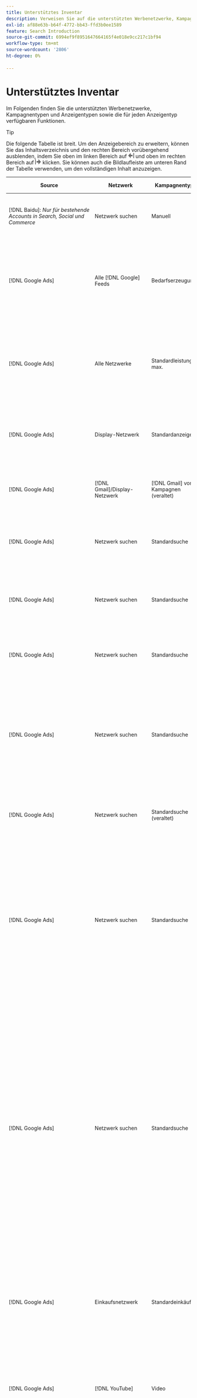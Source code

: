 ```yaml
---
title: Unterstütztes Inventar
description: Verweisen Sie auf die unterstützten Werbenetzwerke, Kampagnentypen und Anzeigentypen.
exl-id: af88e63b-b64f-4772-bb43-ffd3b0ee1589
feature: Search Introduction
source-git-commit: 6994ef9f8951647664165f4e018e9cc217c1bf94
workflow-type: tm+mt
source-wordcount: '2806'
ht-degree: 0%

---
```


# Unterstütztes Inventar

Im Folgenden finden Sie die unterstützten Werbenetzwerke, Kampagnentypen und Anzeigentypen sowie die für jeden Anzeigentyp verfügbaren Funktionen.

>[!TIP]
>
>Die folgende Tabelle ist breit. Um den Anzeigebereich zu erweitern, können Sie das Inhaltsverzeichnis und den rechten Bereich vorübergehend ausblenden, indem Sie oben im linken Bereich auf ![Linker Bereich ausblenden](/help/dsp/assets/hide-left-pane.png "Linker Bereich ausblenden") und oben im rechten Bereich auf ![Rechter Bereich ausblenden](/help/dsp/assets/hide-right-pane.png "Rechter Bereich ausblenden") klicken. Sie können auch die Bildlaufleiste am unteren Rand der Tabelle verwenden, um den vollständigen Inhalt anzuzeigen.

| Source | Netzwerk | Kampagnentyp | Ad-Typ | Synchronisieren und anzeigen | Erstellen/Bearbeiten | Track[^1] | Optimieren[^2] | Bericht | Adobe Analytics-Support[^3] |
|----|----|----|----|----|----|----|----|----|----|
| [!DNL Baidu]: *Nur für bestehende Accounts in Search, Social und Commerce* | Netzwerk suchen | Manuell | Textanzeige | Automatische Synchronisierung über API | Erstellen/Bearbeiten mit [Kampagnenverwaltungsansichten](/help/search-social-commerce/campaign-management/campaigns/campaign-management-options.md) und [Bulksheets](/help/search-social-commerce/campaign-management/bulksheets/bulksheet-about.md) | Ja | Nur Kampagnen mit manueller CPC-Angebotsstrategie | Daten auf Anzeigenebene | [!DNL Analytics] von Daten auf Such-, Social- und Commerce<br><br>Anzeigenebene von Search, Social und Commerce nach | [!DNL Analytics] |
| [!DNL Google Ads] | Alle [!DNL Google] Feeds | Bedarfserzeugung | Demand Gen-Karussellanzeige (Multi-Image-Anzeige)<br><br>Demand Gen-Bildanzeige<br><br>Demand Gen-Produktanzeige/<br><br> Gen-Videoanzeige | Automatische Synchronisierung über API | Keine Optionen zum Erstellen/Bearbeiten | Ja | Nur Karussell- und Bildanzeigen; nur hybride Portfolios<br><br>Gebote und Bid-Strategie-Ziele werden auf Kampagnenebene festgelegt, zusammen mit den Kampagnenbudgets, entsprechend dem Optimierungstyp. | Daten auf Anzeigenebene | Daten auf Anzeigenebene zu Search, Social und Commerce [mit dem aktualisierten AMO-ID-Trackingcode](/help/integrations/analytics/ids.md#amo-id-formats) [^4]<br><br> Daten auf Anzeigenebene von Search, Social und Commerce zu | [!DNL Analytics] |
| [!DNL Google Ads] | Alle Netzwerke | Standardleistung max. | Alle Anzeigentypen | Automatische Synchronisierung über API | Erstellen/Bearbeiten einer Kampagne und Hochladen von Anzeigen-Assets in den Kampagneneinstellungen unter [!UICONTROL Campaigns] > [!UICONTROL Campaigns]<br><br>Nur erforderliche Einstellungen sind verfügbar. Für optionale Einstellungen und Auflistungsgruppen melden Sie sich beim [!DNL [!DNL Google Ads] Ads]-Editor an. | Ja | In hybriden Portfolios <br><br> nur Bid-Strategieziele auf Kampagnenebene festgelegt, zusammen mit den Kampagnenbudgets. | Daten auf Kampagnenebene <br><br>Daten für die Auflistung von Gruppen sind nicht verfügbar, und das Werbenetzwerk stellt keine Daten auf Anzeigenebene bereit. | [!DNL Analytics] von Daten auf Such-, Social- und Commerce<br><br>Kampagnenebene von Search, Social und Commerce zu Analytics. Erfordert den aktualisierten [AMO ID-Trackingcode](/help/integrations/analytics/ids.md#amo-id-formats). |
| [!DNL Google Ads] | Display-Netzwerk | Standardanzeige | Bildanzeige | Automatische Synchronisierung über API | URL und Status nur mit „Bulksheets[ bearbeiten](/help/search-social-commerce/campaign-management/bulksheets/bulksheet-about.md) | Ja, wenn Sie Tracking-Tags zu Tracking-Vorlagen im Werbenetzwerk manuell hinzufügen | — | Daten auf Anzeigenebene, aber keine Viewthrough-Daten | [!DNL Analytics] von Daten auf Such-, Social- und Commerce<br><br>Anzeigenebene von Search, Social und Commerce zu Analytics, aber keine Viewthrough-Daten |
| [!DNL Google Ads] | [!DNL Gmail]/Display-Netzwerk | [!DNL Gmail] von Kampagnen (veraltet) | [!DNL Gmail] | Keine Synchronisierung | Keine Optionen zum Erstellen/Bearbeiten | — | — | Nur veraltete Daten auf Kampagnenebene | Legacy-Analytics-Daten zu Suche, Social und Commerce<br><br>Legacy-Daten auf Kampagnenebene von Suche, Social und Commerce bis | [!DNL Analytics] |
| [!DNL Google Ads] | Netzwerk suchen | Standardsuche | Anzeige „Nur Aufruf“ | Automatische Synchronisierung über API | Erstellen/Bearbeiten mit [Kampagnenverwaltungsansichten](/help/search-social-commerce/campaign-management/campaigns/campaign-management-options.md) | Ja, mithilfe des Suffix und der Tracking-Vorlage auf Kontoebene oder durch manuelles Hinzufügen auf Anzeigenebene im [!DNL [!DNL Google Ads] Ads] Manager | — | Impressionen und Klicks auf Anzeigengruppenebene nur aus dem Anzeigennetzwerk; kein Umsatz | — |
| [!DNL Google Ads] | Netzwerk suchen | Standardsuche | \[Erweitert\] Dynamische Suchanzeige | Automatische Synchronisierung über API | Erstellen/Bearbeiten mit [Kampagnenverwaltungsansichten](/help/search-social-commerce/campaign-management/campaigns/campaign-management-options.md) und [Bulksheets](/help/search-social-commerce/campaign-management/bulksheets/bulksheet-about.md) | Ja | Ja<br><br>Für Anzeigengruppen, wenn die Kampagne eine Website-Domain angibt; andernfalls für dynamische Suchziele. | Daten auf Kampagnen- und Anzeigengruppenebene<br><br> Das Anzeigennetzwerk stellt keine Daten auf Anzeigenebene bereit. | [!DNL Analytics] von Daten auf Such-, Social- und Commerce<br><br>Kampagnen- und Anzeigengruppenebene von Search, Social und Commerce nach | [!DNL Analytics] |
| [!DNL Google Ads] | Netzwerk suchen | Standardsuche | Erweiterte Textanzeige (im Juni 2022 nicht mehr unterstützt) | Automatische Synchronisierung über API | Löschung nur mithilfe von [Kampagnenverwaltungsansichten](/help/search-social-commerce/campaign-management/campaigns/campaign-management-options.md), [Bulksheets](/help/search-social-commerce/campaign-management/bulksheets/bulksheet-about.md) und [Inventarverwaltungs-Feeds](/help/search-social-commerce/campaign-management/inventory-feeds/inventory-feeds-about.md) | Ja | — | Daten auf Anzeigenebene | [!DNL Analytics] von Daten auf Such-, Social- und Commerce<br><br>Anzeigenebene von Search, Social und Commerce nach | [!DNL Analytics] |
| [!DNL Google Ads] | Netzwerk suchen | Standardsuche | Responsive Suchanzeige | Automatische Synchronisierung über API | Erstellen/Bearbeiten mit [Ansichten für die Kampagnenverwaltung](/help/search-social-commerce/campaign-management/campaigns/campaign-management-options.md), [Bulksheets](/help/search-social-commerce/campaign-management/bulksheets/bulksheet-about.md) und [Feeds für die Bestandsverwaltung](/help/search-social-commerce/campaign-management/inventory-feeds/inventory-feeds-about.md) | Ja | Ja | Daten auf Anzeigenebene für alle verfügbaren Werbeelemente<br><br><b>Hinweis:</b> [!DNL [!DNL Google Ads] Ads] stellt außerhalb seiner nativen Editoren keine Daten zu den Textkombinationen bereit, die als Anzeigen angezeigt wurden. Weitere Informationen zum Reporting für jede Textkombination finden Sie in der [[!DNL [!DNL Google Ads] Ads] ](https://support.google.com/google-ads/answer/7684791). | [!DNL Analytics] von Daten auf Such-, Social- und Commerce<br><br>Anzeigenebene von Search, Social und Commerce nach | [!DNL Analytics] |
| [!DNL Google Ads] | Netzwerk suchen | Standardsuche (veraltet) | Textanzeige | Automatische Synchronisierung über API | Statusänderungen an bestehenden Anzeigen erfolgen nur über [Bulksheets](/help/search-social-commerce/campaign-management/bulksheets/bulksheet-about.md) | Ja | Ja | Daten auf Anzeigenebene | [!DNL Analytics] von Daten auf Such-, Social- und Commerce<br><br>Anzeigenebene von Search, Social und Commerce nach | [!DNL Analytics] |
| [!DNL Google Ads] | Netzwerk suchen | Standardsuche | <i>Anzeigenerweiterung:</i><br><br>Sitelink (Konto-, Kampagnen- und Anzeigengruppenebene) | Automatische Synchronisierung über API | Erstellen/Bearbeiten mit [Kampagnenverwaltungsansichten](/help/search-social-commerce/campaign-management/campaigns/campaign-management-options.md) und [Bulksheets](/help/search-social-commerce/campaign-management/bulksheets/bulksheet-about.md) | —<br><br>Sitelinks haben ein Feld „Tracking-Vorlage“, aber Search, Social und Commerce ordnen Klicks und resultierende Konversionen dem zugehörigen Keyword zu, nicht dem einzelnen Sitelink. | — Suche, Social und Commerce optimiert nicht den Sitelink. Stattdessen wird auf das Keyword optimiert, das mit der Anzeige verbunden ist, in der der Sitelink enthalten ist. | —<br><br>Daten für das zugehörige Keyword sind verfügbar. In [!DNL Google Ads] können Sie Leistungsdaten auf SiteLink-Ebene auf der Registerkarte [!DNL Campaigns] > Registerkarte [!DNL Ad Extensions] anzeigen.<br><br>Um zu sehen, welche einzelnen Konversionen durch einen Klick auf einen Sitelink entstanden sind, generieren Sie einen [Transaktionsbericht](/help/search-social-commerce/reports/management/basic-advanced/transaction-report.md). Der [!UICONTROL Link Type] Spaltenwert für einen Sitelink lautet <code>sl:&lt;Sitelink text></code>, wie etwa „sl:See Current Offers“. | Daten für das zugehörige Keyword nur von Search, Social und Commerce bis | [!DNL Analytics] |
| [!DNL Google Ads] | Netzwerk suchen | Standardsuche | <i>Andere Anzeigenerweiterungen:</i><br><br>Callout-Erweiterung<br><br>Location-Erweiterung<br><br>Phone-Erweiterung | Automatische Synchronisierung über API | Verwalten Sie Callout- und Telefonerweiterungen mithilfe [Ansichten für die Kampagnenverwaltung](/help/search-social-commerce/campaign-management/campaigns/campaign-management-options.md).<br><br>Standorterweiterungen sind nicht verfügbar. Ihre vorhandenen Standorterweiterungsverknüpfungen werden synchronisiert, können jedoch nur gelöscht werden. | —<br><br>Sitelinks haben ein Feld „Tracking-Vorlage“, aber Search, Social und Commerce ordnen Klicks und resultierende Konversionen dem zugehörigen Keyword zu, nicht dem einzelnen Sitelink.<br><br>Bei den anderen Arten von Anzeigenerweiterungen gibt es keine nachzuverfolgende URL, und Search, Social und Commerce können keine Konversionsdaten zuordnen. | — | —<br><br>[!DNL Google Ads] Ordnet die Klicks auf eine Anzeigenerweiterung dem Keyword zu, der mit der Anzeige verbunden ist, in der die Erweiterung enthalten ist.<br><br>In Search, Social und Commerce sind keine Kosten- oder Klickdaten auf der Erweiterungs-Ebene verfügbar. In [!DNL Google Ads] sehen Sie auf der Registerkarte [!DNL Campaigns] > Registerkarte [!DNL Ad Extensions] die Kosten- und Klickdaten auf der Erweiterungsebene.<br><br>Um zu sehen, welche einzelnen Konversionen durch einen Klick auf einen Sitelink entstanden sind, generieren Sie einen [Transaktionsbericht](/help/search-social-commerce/reports/management/basic-advanced/transaction-report.md). Die [!UICONTROL Link Type] Spalte für einen Sitelink lautet <code>sl:&lt;Sitelink text></code>, wie etwa „sl:See Current Offers“. | Daten für das zugehörige Keyword nur von Search, Social und Commerce bis | [!DNL Analytics] |
| [!DNL Google Ads] | Einkaufsnetzwerk | Standardeinkäufe | Produkt-Shopping-Anzeige (Creative-Typ „Produkt„) | Automatische Synchronisierung über API | Die Anzeigenkopie wird automatisch für Produktgruppen in der Anzeigengruppe generiert. Nur Anzeigenstatus mithilfe von [Bulksheets](/help/search-social-commerce/campaign-management/bulksheets/bulksheet-about.md) und [Feeds für die Bestandsverwaltung](/help/search-social-commerce/campaign-management/inventory-feeds/inventory-feeds-about.md)<br><br>Sie können die übergeordneten Kampagnen, Anzeigengruppen und Produktgruppen erstellen und ihren Status nur bearbeiten, indem Sie [Ansichten für die Kampagnenverwaltung](/help/search-social-commerce/campaign-management/campaigns/campaign-management-options.md), [Bulksheets](/help/search-social-commerce/campaign-management/bulksheets/bulksheet-about.md) und [Feeds für die Bestandsverwaltung](/help/search-social-commerce/campaign-management/inventory-feeds/inventory-feeds-about.md). | Ja, wenn Sie Tracking-Tags zu Tracking-Vorlagen im Werbenetzwerk manuell hinzufügen | Ja | [!DNL Google Ads] auf Kampagnen-, Anzeigengruppen- und Produktgruppenebene bieten keine Leistungsdaten auf Anzeigenebene für Shopping-Kampagnen. | [!DNL Analytics] von Daten auf Such-, Social- und Commerce<br><br>Campaign-, Anzeigengruppen- und Produktgruppenebene aus Search, Social und Commerce in | [!DNL Analytics] |
| [!DNL Google Ads] | [!DNL YouTube] | Video | Videoanzeige | Die Synchronisierung über eine API erfordert [Opt-in](/help/search-social-commerce/tools/sync-inventory.md)<br><br> nur einfache Anzeigendetails ohne Miniaturansichten | Keine Optionen zum Erstellen/Bearbeiten | Ja, wenn Sie Tracking-Tags zu Tracking-Vorlagen im Werbenetzwerk manuell hinzufügen | Kampagnen mit der [!UICONTROL Maximize Conversions] Bid-Strategie nur in hybriden Portfolios<br><br> Das hybride Portfolio darf nur [!DNL YouTube] Kampagnen enthalten. | Daten auf Kampagnen- und Anzeigengruppenebene<br><br> Das Anzeigennetzwerk stellt keine Daten auf Anzeigenebene bereit. | [!DNL Analytics] von Daten auf Such-, Social- und Commerce<br><br>Kampagnen- und Anzeigengruppenebene von Search, Social und Commerce nach | [!DNL Analytics] |
| [!DNL Microsoft Advertising] | Alle Netzwerke | Standardleistung max. | Alle Anzeigentypen | Automatische Synchronisierung über API | Erstellen/Bearbeiten von Kampagnen in [!UICONTROL Campaigns] > [!UICONTROL Campaigns]. | Ja | In hybriden Portfolios <br><br> nur Bid-Strategieziele auf Kampagnenebene festgelegt, zusammen mit den Kampagnenbudgets. | Daten auf Asset-<br><br>: Das Werbenetzwerk stellt keine Daten auf Anzeigenebene bereit. | [!DNL Analytics] von Daten auf Gruppenebene für Suche, Social <br><br> Commerce von Search, Social und Commerce nach | [!DNL Analytics] |
| [!DNL Microsoft Advertising] | Zielgruppennetzwerk | Audience-Kampagnentypen:<br><br>&quot;[!UICONTROL Audience (image)]&quot; und &quot;[!UICONTROL Audience] (Feed)„) | Responsive <br><br>: Enthält nur bildbasierte Anzeigen und Produkt-Feed-basierte Anzeigen für das Zielgruppennetzwerk | Automatische Synchronisierung über API | Erstellen/Bearbeiten mit [Kampagnenverwaltungsansichten](/help/search-social-commerce/campaign-management/campaigns/campaign-management-options.md) und [Bulksheets](/help/search-social-commerce/campaign-management/bulksheets/bulksheet-about.md) | Ja | Verbesserte CPC (eCPC)-Kampagnen; Kampagnen mit der [!UICONTROL Maximize Conversions] Bid-Strategie in hybriden Portfolios | Daten auf Anzeigenebene | [!DNL Analytics] von Daten auf Such-, Social- und Commerce<br><br>Anzeigenebene von Search, Social und Commerce nach | [!DNL Analytics] |
| [!DNL Microsoft Advertising] | Zielgruppennetzwerk | [!UICONTROL Audience Video] | Responsive Anzeige | Automatische Synchronisierung über API | Erstellen übergeordneter Kampagnen und Anzeigengruppen mit [Ansichten für das Kampagnenmanagement](/help/search-social-commerce/campaign-management/campaigns/campaign-management-options.md). | Ja | Ja für erweiterte CPC-Kampagnen (eCPC) <br><br>Nicht verfügbar für CPM-Kampagnen | Daten auf Anzeigenebene | [!DNL Analytics] von Daten auf Such-, Social- und Commerce<br><br>Anzeigenebene von Search, Social und Commerce nach | [!DNL Analytics] |
| [!DNL Microsoft Advertising] | Zielgruppennetzwerk | [!UICONTROL Audience CTV Video] | Responsive Anzeige | Automatische Synchronisierung über API | Erstellen übergeordneter Kampagnen und Anzeigengruppen mit [Ansichten für das Kampagnenmanagement](/help/search-social-commerce/campaign-management/campaigns/campaign-management-options.md). | Ja | Ja für erweiterte CPC-Kampagnen (eCPC) <br><br>Nicht verfügbar für CPM-Kampagnen | Daten auf Anzeigenebene | [!DNL Analytics] von Daten auf Such-, Social- und Commerce<br><br>Anzeigenebene von Search, Social und Commerce nach | [!DNL Analytics] |
| [!DNL Microsoft Advertising] | Zielgruppennetzwerk | Suche | Erweiterte Textanzeige mit ausgewähltem &quot;[!DNL Prefer Audience Ad Format]&quot; | Automatische Synchronisierung über API | Erstellen/Bearbeiten mit [Ansichten für die Kampagnenverwaltung](/help/search-social-commerce/campaign-management/campaigns/campaign-management-options.md)<br><br>Keine Unterstützung für Erweiterungen für Bildanzeigen | Ja | Ja | Daten auf Anzeigenebene | [!DNL Analytics] von Daten auf Such-, Social- und Commerce<br><br>Anzeigenebene von Search, Social und Commerce nach | [!DNL Analytics] |
| [!DNL Microsoft Advertising] | Zielgruppen- und Suchnetzwerke | Shopping-Kampagnen für Marken:<br><br>Markeneinkäufe: Verwendet die Bid-Strategie [!UICONTROL Manual CPC]<br><br>Markenaktionen: Verwendet die Bid-Strategie [!UICONTROL Cost per Sale] | Produktanzeige | Automatische Synchronisierung über API | Erstellen Sie die übergeordnete Kampagne, die Anzeigengruppe und die Produktgruppen mithilfe von [Kampagnenverwaltungsansichten](/help/search-social-commerce/campaign-management/campaigns/campaign-management-options.md). | Ja | Nein | Daten auf Produktgruppenebene | [!DNL Analytics] von Daten auf Such-, Social- und Commerce<br><br>Produktgruppenebene von Search, Social und Commerce an | [!DNL Analytics] |
| [!DNL Microsoft Advertising] | [!DNL Microsoft Store] | Anzeige speichern | Produktanzeige | Automatische Synchronisierung über API | Erstellen Sie die übergeordnete Kampagne, die Anzeigengruppe und die Produktgruppen mithilfe von [Kampagnenverwaltungsansichten](/help/search-social-commerce/campaign-management/campaigns/campaign-management-options.md). | Ja | Ja für [!UICONTROL Manual CPC]. <br><br>Für [!UICONTROL Manual CPA] Kampagnen nicht verfügbar. | Daten auf Produktgruppenebene | [!DNL Analytics] von Daten auf Such-, Social- und Commerce<br><br>Produktgruppenebene von Search, Social und Commerce an | [!DNL Analytics] |
| [!DNL Microsoft Advertising] | Netzwerk suchen | Suche | \[Erweitert\] Dynamische Suchanzeige | Automatische Synchronisierung über API | Erstellen/Bearbeiten mit [Kampagnenverwaltungsansichten](/help/search-social-commerce/campaign-management/campaigns/campaign-management-options.md) und [Bulksheets](/help/search-social-commerce/campaign-management/bulksheets/bulksheet-about.md) | Ja | Ja | Daten auf Anzeigenebene | [!DNL Analytics] von Daten auf Such-, Social- und Commerce<br><br>Anzeigenebene von Search, Social und Commerce nach | [!DNL Analytics] |
| [!DNL Microsoft Advertising] | Netzwerk suchen | Suche | Erweiterte Textanzeige (im Februar 2023 nicht mehr unterstützt) | Automatische Synchronisierung über API | Bearbeiten Sie den Status nur für bestehende Anzeigen mithilfe [Ansichten für die Kampagnenverwaltung](/help/search-social-commerce/campaign-management/campaigns/campaign-management-options.md), [Bulksheets](/help/search-social-commerce/campaign-management/bulksheets/bulksheet-about.md) und [Feeds für die Bestandsverwaltung](/help/search-social-commerce/campaign-management/inventory-feeds/inventory-feeds-about.md) | Ja | Ja | Daten auf Anzeigenebene | [!DNL Analytics] von Daten auf Such-, Social- und Commerce<br><br>Anzeigenebene von Search, Social und Commerce nach | [!DNL Analytics] |
| [!DNL Microsoft Advertising] | Netzwerk suchen | Suche | Multimedia-Anzeige | Automatische Synchronisierung über API | Erstellen/Bearbeiten mit [Ansichten für das Kampagnenmanagement](/help/search-social-commerce/campaign-management/campaigns/campaign-management-options.md). Unterstützung auch für Status und URLs nur in (Bulksheets[ bearbeiten](/help/search-social-commerce/campaign-management/bulksheets/bulksheet-about.md) | Ja | Ja | Daten auf Anzeigenebene | [!DNL Analytics] von Daten auf Such-, Social- und Commerce<br><br>Anzeigenebene von Search, Social und Commerce nach | [!DNL Analytics] |
| [!DNL Microsoft Advertising] | Netzwerk suchen | Suche | Responsive Suchanzeige | Automatische Synchronisierung über API | Erstellen/Bearbeiten mit [Ansichten für die Kampagnenverwaltung](/help/search-social-commerce/campaign-management/campaigns/campaign-management-options.md), [Bulksheets](/help/search-social-commerce/campaign-management/bulksheets/bulksheet-about.md) und [Feeds für die Bestandsverwaltung](/help/search-social-commerce/campaign-management/inventory-feeds/inventory-feeds-about.md) | Ja | Ja | Daten auf Anzeigenebene | [!DNL Analytics] von Daten auf Such-, Social- und Commerce<br><br>Anzeigenebene von Search, Social und Commerce nach | [!DNL Analytics] |
| [!DNL Microsoft Advertising] | Netzwerk suchen | Suche | Standardtextanzeige (2017 nicht mehr unterstützt) | Automatische Synchronisierung über API | Nur mit [Ansichten der Kampagnenverwaltung](/help/search-social-commerce/campaign-management/campaigns/campaign-management-options.md) und [Bulksheets](/help/search-social-commerce/campaign-management/bulksheets/bulksheet-about.md) bearbeiten | Ja | Ja | Daten auf Anzeigenebene | [!DNL Analytics] von Daten auf Such-, Social- und Commerce<br><br>Anzeigenebene von Search, Social und Commerce nach | [!DNL Analytics] |
| [!DNL Microsoft Advertising] | Netzwerk suchen | Standardsuche | <i>Anzeigenerweiterung:</i><br><br>Sitelink (auf Kampagnenebene) | Automatische Synchronisierung über API | Erstellen/Bearbeiten mit [Kampagnenverwaltungsansichten](/help/search-social-commerce/campaign-management/campaigns/campaign-management-options.md) und [Bulksheets](/help/search-social-commerce/campaign-management/bulksheets/bulksheet-about.md) | - <br><br>Sitelinks auf Kampagnenebene haben ein Feld &quot;[!UICONTROL Tracking Template]&quot;, aber Search, Social und Commerce ordnen Klicks und resultierende Konversionen dem zugehörigen Keyword zu, nicht dem einzelnen Sitelink. | —<br><br>Search, Social und Commerce optimieren nicht für den Sitelink. Stattdessen wird auf das Keyword optimiert, das mit der Anzeige verbunden ist, in der der Sitelink enthalten ist. | —<br><br>Daten für das zugehörige Keyword sind verfügbar. Verwenden Sie für Leistungsdaten auf Sitelink-Ebene [!DNL Microsoft Advertising] Anzeigen-Editor.<br><br>Um zu sehen, welche einzelnen Konversionen durch einen Klick auf einen Sitelink entstanden sind, generieren Sie einen [Transaktionsbericht](/help/search-social-commerce/reports/management/basic-advanced/transaction-report.md). Die [!UICONTROL Link Type] Spalte für einen Sitelink lautet <code>sl:&lt;Sitelink text></code>, wie etwa „sl:See Current Offers“. | Daten für das zugehörige Keyword nur von Search, Social und Commerce bis | [!DNL Analytics] |
| [!DNL Microsoft Advertising] | Einkaufsnetzwerk | Standardeinkäufe | Produktanzeige | Automatische Synchronisierung über API | Erstellen/Bearbeiten von Promotion-Zeilen nur mit [Ansichten für das Kampagnen](/help/search-social-commerce/campaign-management/campaigns/campaign-management-options.md) und [Bulksheets](/help/search-social-commerce/campaign-management/bulksheets/bulksheet-about.md); Anzeigen werden automatisch generiert. Sie können die übergeordnete Kampagne, Anzeigengruppe und Produktgruppen mithilfe von [Kampagnenverwaltungsansichten](/help/search-social-commerce/campaign-management/campaigns/campaign-management-options.md), [Bulksheets](/help/search-social-commerce/campaign-management/bulksheets/bulksheet-about.md) und [Inventarverwaltungs-Feeds](/help/search-social-commerce/campaign-management/inventory-feeds/inventory-feeds-about.md) erstellen. | Ja, wenn Sie Tracking-Tags zu Tracking-Vorlagen im Werbenetzwerk manuell hinzufügen | Ja | Daten auf Anzeigenebene<br><br> Um anzuzeigen, welche individuellen Konversionen durch einen Klick auf eine Shopping-Anzeige erzielt wurden, generieren Sie einen [Transaktionsbericht](/help/search-social-commerce/reports/management/basic-advanced/transaction-report.md). Die [!UICONTROL Link Type] Spalte für eine Produktliste ist `pla:&lt;product ID&gt;`, z. B. „pla:8525822“. | [!DNL Analytics] von Daten auf Such-, Social- und Commerce<br><br>Anzeigenebene von Search, Social und Commerce nach | [!DNL Analytics] |
| [!DNL Microsoft Advertising] | Shopping-Netzwerk: Smart Shopping | Smart Shopping (Beta-Funktion in Search, Social und Commerce) | Produktanzeige | Automatische Synchronisierung über API standardmäßig, kann jedoch [Opt-out](/help/search-social-commerce/tools/sync-inventory.md) | Keine Optionen zum Erstellen/Bearbeiten | Ja, wenn Sie Tracking-Tags zu Tracking-Vorlagen im Werbenetzwerk manuell hinzufügen | Suchkampagnen mit den Angebotsstrategien [!UICONTROL Maximize Conversion Value] und [!UICONTROL tROAS] nur in hybriden Portfolios<br><br>Das Ziel darf nur [!DNL Adobe] Metriken enthalten, und Sie müssen das Hochladen von Search-, Social- und Commerce-Zielen auf [!DNL Microsoft Advertising] aktivieren. | Daten auf Anzeigenebene<br><br> Um anzuzeigen, welche individuellen Konversionen durch einen Klick auf eine Shopping-Anzeige erzielt wurden, generieren Sie einen [Transaktionsbericht](/help/search-social-commerce/reports/management/basic-advanced/transaction-report.md). Die [!UICONTROL Link Type] Spalte für eine Produktliste ist `pla:&lt;product ID&gt;`, z. B. „pla:8525822“. | [!DNL Analytics] von Daten auf Such-, Social- und Commerce<br><br>Anzeigenebene von Search, Social und Commerce nach | [!DNL Analytics] |
| [!DNL Naver] | Netzwerk suchen | Website | Textanzeige | —<br><br>Keine Synchronisierung, aber Sie können die Kontostruktur manuell replizieren und tägliche Traffic-Metriken für die Berichterstellung und Konversionszuordnung hochladen<br><br>siehe &quot;[Implementieren [!DNL Naver] Nur-Tracking-Konten](/help/search-social-commerce/campaign-management/naver-tracking-only-account-implement.md).“ | Keine Optionen zum Erstellen/Bearbeiten<br><br> Sie können die Kontostruktur manuell replizieren/bearbeiten, indem Sie [Bulksheet-Vorlagen“ ](/help/search-social-commerce/campaign-management/bulksheets/bulksheet-about.md). | Ja, wenn Sie den Keyword-Einstellungen im Anzeigennetzwerk Klick-Tracking-Tags hinzufügen | —<br><br>Keine Gebote | Daten auf Anzeigenebene | Daten an Search, Social und Commerce [!DNL Analytics], aber nicht umgekehrt |
| [!DNL Pinterest] (Synchronisierungsunterstützung wurde 2022 beendet) | Netzwerk suchen | Traffic-Kampagnen nur mit Suchplatzierungen und Anzeigengruppen mit Keyword-Targeting | Pin beworben | Bis <br><br> 21. Juli 2022 sind keine syncLegacy-Kontoinformationen schreibgeschützt verfügbar. | Keine Optionen zum Erstellen/Bearbeiten | — | — | Bisherige Impressionen und Klicks auf Anzeigenebene nur aus Pinterest, aber keine Umsätze, die bis zum 21. Juli 2022 synchronisiert wurden. | Daten an Search, Social und Commerce [!DNL Analytics], aber nicht umgekehrt |
| [!DNL Yahoo! Display Network] | Display-Netzwerk | Anzeige | Banneranzeige, responsive Bildanzeige | Automatische Synchronisierung über API, aber schreibgeschützt | Keine Optionen zum Erstellen/Bearbeiten | Ja, wenn Sie Tracking-Tags zu Tracking-Vorlagen im Werbenetzwerk manuell hinzufügen | Nur Kampagnen mit [!UICONTROL Manual CPC] Bid-Strategie<br><br>Dasselbe Gebot wird auf alle Anzeigen in einer Anzeigengruppe angewendet. | Daten auf Anzeigenebene | [!DNL Analytics] von Daten auf Such-, Social- und Commerce<br><br>Anzeigenebene von Search, Social und Commerce nach | [!DNL Analytics] |
| [!DNL Yahoo! Display Network] | Netzwerk suchen | Suche | Textanzeige (lang und kurz) | Automatische Synchronisierung über API | Keine Optionen zum Erstellen/Bearbeiten | Ja, wenn Sie Tracking-Tags zu Tracking-Vorlagen im Werbenetzwerk manuell hinzufügen | Kampagnen, die nur eine manuelle CPC<br><br>Angebotsstrategie haben. Das gleiche Gebot gilt für alle Anzeigen in einer Anzeigengruppe. | Daten auf Anzeigenebene | [!DNL Analytics] von Daten auf Such-, Social- und Commerce<br><br>Anzeigenebene von Search, Social und Commerce nach | [!DNL Analytics] |
| [!DNL Yahoo! Japan Ads] | Netzwerk suchen | Gesponserte Suche | Erweiterte Textanzeige <br><br>nur veraltete Anzeigen; im September 2022 anstelle der responsiven Suche eingestellt) | Automatische Synchronisierung über API | Nur mithilfe von [Kampagnenverwaltungsansichten](/help/search-social-commerce/campaign-management/campaigns/campaign-management-options.md), [Bulksheets](/help/search-social-commerce/campaign-management/bulksheets/bulksheet-about.md) und [Inventarverwaltungs-Feeds löschen](/help/search-social-commerce/campaign-management/inventory-feeds/inventory-feeds-about.md) | Ja | Nur Kampagnen mit [!UICONTROL Manual CPC] Angebotsstrategie | Daten auf Anzeigenebene | [!DNL Analytics] von Daten auf Such-, Social- und Commerce<br><br>Anzeigenebene von Search, Social und Commerce nach | [!DNL Analytics] |
| [!DNL Yahoo! Japan Ads] | Netzwerk suchen | Gesponserte Suche | Responsive Suchanzeige | Automatische Synchronisierung über API | Keine Optionen zum Erstellen/Bearbeiten | Ja, wenn Sie im Anzeigennetzwerk manuell Klick-Tracking-Tags hinzufügen | Nur Kampagnen mit [!UICONTROL Manual CPC] Angebotsstrategie | Daten auf Anzeigenebene | [!DNL Analytics] von Daten auf Such-, Social- und Commerce<br><br>Anzeigenebene von Search, Social und Commerce nach | [!DNL Analytics] |
| [!DNL Yahoo! Japan Ads] | Netzwerk suchen | Gesponserte Suche | Standardtextanzeige (2017 nicht mehr unterstützt) | Automatische Synchronisierung über API | Nur mithilfe von [Bulksheets“ ](/help/search-social-commerce/campaign-management/bulksheets/bulksheet-about.md) | Ja | Nur Kampagnen mit [!UICONTROL Manual CPC] Angebotsstrategie | Daten auf Anzeigenebene | [!DNL Analytics] von Daten auf Such-, Social- und Commerce<br><br>Anzeigenebene von Search, Social und Commerce nach | [!DNL Analytics] |
| [!DNL Yahoo Native] (Synchronisierungsunterstützung wurde 2022 beendet) | Natives Netzwerk | Nativ | Textanzeige | Bis <br><br> 10. März 2022 sind keine syncLegacy-Kontoinformationen schreibgeschützt verfügbar. | Keine Optionen zum Erstellen/Bearbeiten | — | — | —<br><br>Ältere Daten auf Anzeigenebene, die bis zum 10. März 2022 synchronisiert wurden. | Daten an Search, Social und Commerce [!DNL Analytics], aber nicht umgekehrt |
| [!DNL Yandex] | Netzwerk suchen | Suche | Textanzeige | Automatische Synchronisierung über API | Erstellen/Bearbeiten mit [Ansichten für die Kampagnenverwaltung](/help/search-social-commerce/campaign-management/campaigns/campaign-management-options.md), [Bulksheets](/help/search-social-commerce/campaign-management/bulksheets/bulksheet-about.md) und [Feeds für die Bestandsverwaltung](/help/search-social-commerce/campaign-management/inventory-feeds/inventory-feeds-about.md) | Ja | Nur Kampagnen mit CPC-Angebotsstrategie | Daten auf Anzeigenebene | [!DNL Analytics] von Daten auf Such-, Social- und Commerce<br><br>Anzeigenebene von Search, Social und Commerce nach | [!DNL Analytics] |
| [!DNL Yandex] | Display-Netzwerk | Anzeige/Inhalt | Textanzeige | Automatische Synchronisierung über API | Erstellen/Bearbeiten mit [Ansichten für die Kampagnenverwaltung](/help/search-social-commerce/campaign-management/campaigns/campaign-management-options.md), [Bulksheets](/help/search-social-commerce/campaign-management/bulksheets/bulksheet-about.md) und [Feeds für die Bestandsverwaltung](/help/search-social-commerce/campaign-management/inventory-feeds/inventory-feeds-about.md) | Ja | Nur Kampagnen mit CPC-Angebotsstrategie | Daten auf Anzeigenebene | [!DNL Analytics] von Daten auf Such-, Social- und Commerce<br><br>Anzeigenebene von Search, Social und Commerce nach | [!DNL Analytics] |

[^1]: Wenn Sie für die meisten Werbenetzwerke und Kampagnentypen die Tracking-Einstellungen &quot;[!UICONTROL EF Redirect]&quot; und &quot;[!UICONTROL Auto Upload]&quot; für eine aktive Kampagne aktivieren (entweder auf Kampagnenebene festgelegt oder von den Kontoeinstellungen übernommen), erstellt Search, Social und Commerce automatisch Tracking-URLs für die Anzeigengruppenkomponenten und lädt diese bei jeder Synchronisierung in das Werbenetzwerk hoch. Andernfalls müssen Sie Tracking-URLs generieren und zu den Einstellungen für das Konto, die Kampagne oder die Kampagnenkomponente hinzufügen. Siehe &quot;[ und wie Sie Klick-Tracking-URLs nach Anzeigennetzwerk und Objekt generieren](/help/search-social-commerce/tracking/click-tracking-ways-to-generate.md)&quot;.

[^2]: Weitere Informationen finden Sie unter [Optimierungsunterstützung nach Bid-Strategie](/help/search-social-commerce/new-ui/manage/portfolios/portfolio-about.md#optimization-by-bid-strategy).

[^3]: Erfordert eine Integration mit Adobe Analytics. Siehe &quot;[ von Analytics for Adobe Advertising](https://experienceleague.adobe.com/docs/advertising/integrations/analytics/overview.html)&quot;.

[^4]: [!DNL Analytics] Daten werden mit dem aktualisierten AMO ID-Tracking-Parameter (beginnend mit `s_kwcid`) an Search, Social und Commerce gesendet, unabhängig vom AMO ID-Format, das Sie normalerweise für das Konto verwenden. Wenn Sie normalerweise die ältere Version der AMO ID verwenden, empfehlen wir, für ein optimales Benutzererlebnis auf das neue AMO ID-Format zu aktualisieren. Aber selbst wenn Ihre Klick-/Kosten- und Umsatzdaten mit verschiedenen AMO-IDs verfolgt werden, sind beide Datensätze vollständig unter derselben Kampagne und demselben Konto klassifiziert und aggregiert.
